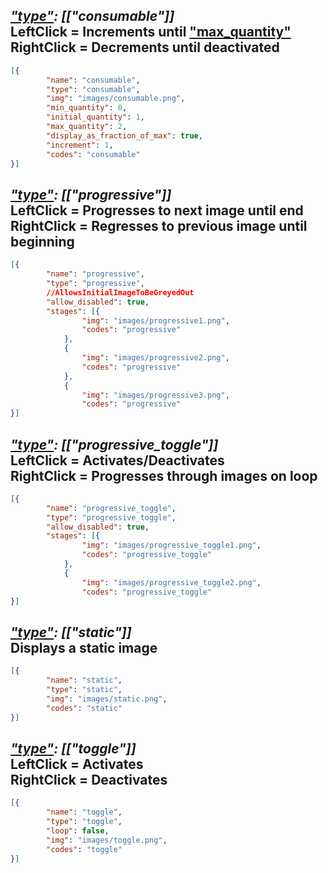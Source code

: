 ## _**["type"](): [["consumable"]]**_<br>LeftClick = Increments until ["max_quantity"]()<br>RightClick = Decrements until deactivated
```json
[{
        "name": "consumable",
        "type": "consumable",
        "img": "images/consumable.png",
        "min_quantity": 0,
        "initial_quantity": 1,
        "max_quantity": 2,
        "display_as_fraction_of_max": true,
        "increment": 1,
        "codes": "consumable"
}]
```
## _**["type"](): [["progressive"]]**_<br>LeftClick = Progresses to next image until end<br>RightClick = Regresses to previous image until beginning
```json
[{
        "name": "progressive",
        "type": "progressive",
        //AllowsInitialImageToBeGreyedOut
        "allow_disabled": true,
        "stages": [{
                "img": "images/progressive1.png",
                "codes": "progressive"
            },
            {
                "img": "images/progressive2.png",
                "codes": "progressive"
            },
            {
                "img": "images/progressive3.png",
                "codes": "progressive"
}]
```
## _**["type"](): [["progressive_toggle"]]**_<br>LeftClick = Activates/Deactivates<br>RightClick = Progresses through images on loop
```json
[{
        "name": "progressive_toggle",
        "type": "progressive_toggle",
        "allow_disabled": true,
        "stages": [{
                "img": "images/progressive_toggle1.png",
                "codes": "progressive_toggle"
            },
            {
                "img": "images/progressive_toggle2.png",
                "codes": "progressive_toggle"
}]
```
## _**["type"](): [["static"]]**_<br>Displays a static image
```json
[{
        "name": "static",
        "type": "static",
        "img": "images/static.png",
        "codes": "static"
}]
```
## _**["type"](): [["toggle"]]**_<br>LeftClick = Activates<br>RightClick = Deactivates
```json
[{
        "name": "toggle",
        "type": "toggle",
        "loop": false,
        "img": "images/toggle.png",
        "codes": "toggle"
}]
```